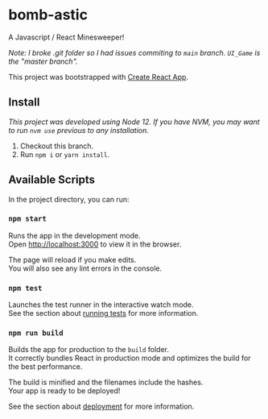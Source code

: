 # bomb-astic
A Javascript / React Minesweeper!

*Note: I broke .git folder so I had issues commiting to `main` branch. `UI_Game` is the "master branch".*

This project was bootstrapped with [Create React App](https://github.com/facebook/create-react-app).

## Install

*This project was developed using Node 12. If you have NVM, you may want to run `nvm use` previous to any installation.*

1. Checkout this branch. 
2. Run `npm i` or `yarn install`.

## Available Scripts

In the project directory, you can run:

### `npm start`

Runs the app in the development mode.\
Open [http://localhost:3000](http://localhost:3000) to view it in the browser.

The page will reload if you make edits.\
You will also see any lint errors in the console.

### `npm test`

Launches the test runner in the interactive watch mode.\
See the section about [running tests](https://facebook.github.io/create-react-app/docs/running-tests) for more information.

### `npm run build`

Builds the app for production to the `build` folder.\
It correctly bundles React in production mode and optimizes the build for the best performance.

The build is minified and the filenames include the hashes.\
Your app is ready to be deployed!

See the section about [deployment](https://facebook.github.io/create-react-app/docs/deployment) for more information.
